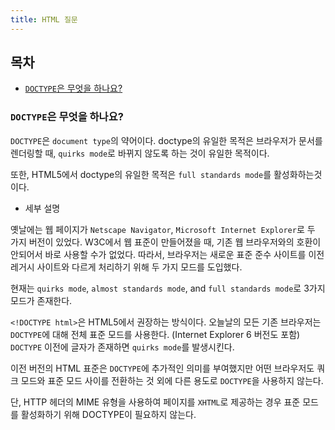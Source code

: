 ```yaml
---
title: HTML 질문
---
```


## 목차

- [`DOCTYPE`은 무엇을 하나요?](#doctype은-무엇을-하나요)

### `DOCTYPE`은 무엇을 하나요?

`DOCTYPE`은 `document type`의 약어이다. doctype의 유일한 목적은 브라우저가 문서를 렌더링할 때, `quirks mode`로 바뀌지 않도록 하는 것이 유일한 목적이다.

또한, HTML5에서 doctype의 유일한 목적은 `full standards mode`를 활성화하는것이다.

- 세부 설명

옛날에는 웹 페이지가 `Netscape Navigator`, `Microsoft Internet Explorer`로 두 가지 버전이 있었다. W3C에서 웹 표준이 만들어졌을 때, 기존 웹 브라우저와의 호환이 안되어서 바로 사용할 수가 없었다. 따라서, 브라우저는 새로운 표준 준수 사이트를 이전 레거시 사이트와 다르게 처리하기 위해 두 가지 모드를 도입했다. 

현재는 `quirks mode`, `almost standards mode`, and `full standards mode`로 3가지 모드가 존재한다.

`<!DOCTYPE html>`은 HTML5에서 권장하는 방식이다. 오늘날의 모든 기존 브라우저는 `DOCTYPE`에 대해 전체 표준 모드를 ​​사용한다. (Internet Explorer 6 버전도 포함) `DOCTYPE` 이전에 글자가 존재하면 `quirks mode`를 발생시킨다.

이전 버전의 HTML 표준은 `DOCTYPE`에 추가적인 의미를 부여했지만 어떤 브라우저도 쿼크 모드와 표준 모드 사이를 전환하는 것 외에 다른 용도로 `DOCTYPE`을 사용하지 않는다.

단, HTTP 헤더의 MIME 유형을 사용하여 페이지를 `XHTML`로 제공하는 경우 표준 모드를 ​​활성화하기 위해 DOCTYPE이 필요하지 않는다.